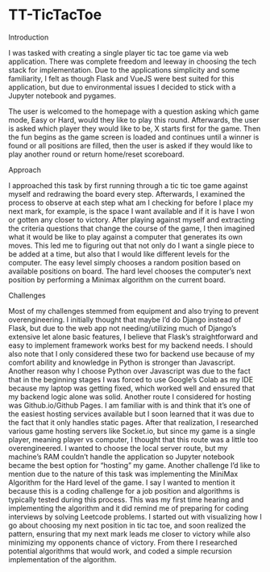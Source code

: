 # TT-TicTacToe

Introduction

  I was tasked with creating a single player tic tac toe game via web application. There was complete freedom
and leeway in choosing the tech stack for implementation. Due to the applications simplicity and some 
familiarity, I felt as though Flask and VueJS were best suited for this application, but due to environmental 
issues I decided to stick with a Jupyter notebook and pygames. 

  The user is welcomed to the homepage with a question asking which game mode, Easy or Hard, would they like to 
play this round. Afterwards, the user is asked which player they would like to be, X starts first for the game. 
Then the fun begins as the game screen is loaded and continues until a winner is found or all positions are 
filled, then the user is asked if they would like to play another round or return home/reset scoreboard. 

Approach

  I approached this task by first running through a tic tic toe game against myself and redrawing the board 
every step. Afterwards, I examined the process to observe at each step what am I checking for before I place my 
next mark, for example, is the space I want available and if it is have I won or gotten any closer to victory. 
After playing against myself and extracting the criteria questions that change the course of the game, I then 
imagined what it would be like to play against a computer that generates its own moves. This led me to figuring 
out that not only do I want a single piece to be added at a time, but also that I would like different levels 
for the computer. The easy level simply chooses a random position based on available positions on board. The 
hard level chooses the computer’s next position by performing a Minimax algorithm on the current board. 


Challenges

  Most of my challenges stemmed from equipment and also trying to prevent overengineering. I initially thought 
that maybe I’d do Django instead of Flask, but due to the web app not needing/utilizing much of Django’s 
extensive let alone basic features, I believe that Flask’s straightforward and easy to implement framework 
works best for my backend needs. I should also note that I only considered these two for backend use because of 
my comfort ability and knowledge in Python is stronger than Javascript. Another reason why I choose Python over 
Javascript was due to the fact that in the beginning stages I was forced to use Google’s Colab as my IDE 
because my laptop was getting fixed, which worked well and ensured that my backend logic alone was solid. 
  Another route I considered for hosting was Github.io/Github Pages. I am familiar with is and think that it’s 
one of the easiest hosting services available but I soon learned that it was due to the fact that it only 
handles static pages. After that realization, I researched various game hosting servers like Socket.io, but 
since my game is a single player, meaning player vs computer, I thought that this route was a little too 
overengineered. I wanted to choose the local server route, but my machine’s RAM couldn’t handle the application 
so Jupyter notebook became the best option for “hosting” my game. 
  Another challenge I’d like to mention due to the nature of this task was implementing the MiniMax Algorithm 
for the Hard level of the game. I say I wanted to mention it because this is a coding challenge for a job 
position and algorithms is typically tested during this process. This was my first time hearing and 
implementing the algorithm and it did remind me of preparing for coding interviews by solving Leetcode 
problems. I started out with visualizing how I go about choosing my next position in tic tac toe, and soon 
realized the pattern, ensuring that my next mark leads me closer to victory while also minimizing my opponents 
chance of victory. From there I researched potential algorithms that would work, and coded a simple recursion 
implementation of the algorithm. 


